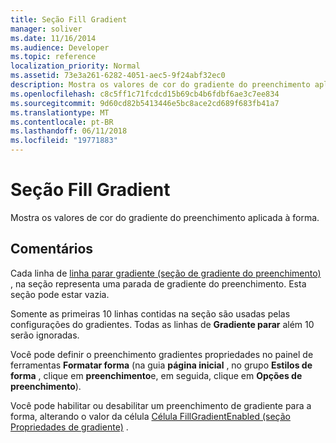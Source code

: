 ```yaml
---
title: Seção Fill Gradient
manager: soliver
ms.date: 11/16/2014
ms.audience: Developer
ms.topic: reference
localization_priority: Normal
ms.assetid: 73e3a261-6282-4051-aec5-9f24abf32ec0
description: Mostra os valores de cor do gradiente do preenchimento aplicada à forma.
ms.openlocfilehash: c8c5ff1c71fcdcd15b69cb4b6fdbf6ae3c7ee834
ms.sourcegitcommit: 9d60cd82b5413446e5bc8ace2cd689f683fb41a7
ms.translationtype: MT
ms.contentlocale: pt-BR
ms.lasthandoff: 06/11/2018
ms.locfileid: "19771883"
---
```

# <a name="fill-gradient-section"></a>Seção Fill Gradient

Mostra os valores de cor do gradiente do preenchimento aplicada à forma. 
  
## <a name="remarks"></a>Comentários

Cada linha de [linha parar gradiente (seção de gradiente do preenchimento)](gradient-stop-row-fill-gradient-section.md) , na seção representa uma parada de gradiente do preenchimento. Esta seção pode estar vazia. 
  
Somente as primeiras 10 linhas contidas na seção são usadas pelas configurações do gradientes. Todas as linhas de **Gradiente parar** além 10 serão ignoradas. 
  
Você pode definir o preenchimento gradientes propriedades no painel de ferramentas **Formatar forma** (na guia **página inicial** , no grupo **Estilos de forma** , clique em **preenchimento**e, em seguida, clique em **Opções de preenchimento**). 
  
Você pode habilitar ou desabilitar um preenchimento de gradiente para a forma, alterando o valor da célula [Célula FillGradientEnabled (seção Propriedades de gradiente)](fillgradientenabled-cell-gradient-properties-section.md) . 
  

